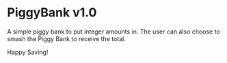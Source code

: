 <h1>PiggyBank v1.0</h1>

<p>A simple piggy bank to put integer amounts in. The user can also choose to smash the Piggy Bank to receive the total.</p> 

<p>Happy Saving!</p>
